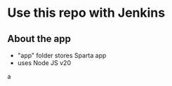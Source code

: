 # Use this repo with Jenkins

## About the app
- "app" folder stores Sparta app
- uses Node JS v20

a
